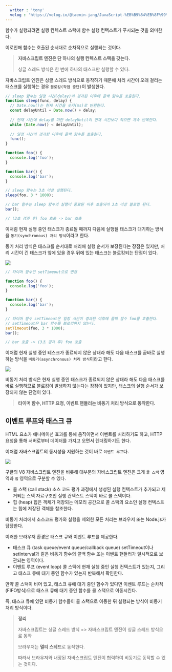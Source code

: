 ```yaml
---
  writer : 'tony'
  velog : 'https://velog.io/@taemin-jang/JavaScript-%EB%B9%84%EB%8F%99%EA%B8%B0-%ED%94%84%EB%A1%9C%EA%B7%B8%EB%9E%98%EB%B0%8D'
---
```



함수가 실행되려면 실행 컨텍스트 스택에 함수 실행 컨텍스트가 푸시되는 것을 의미한다.

이로인해 함수는 호출된 순서대로 순차적으로 실행되는 것이다.

> **자바스크립트 엔진은 단 하나의 실행 컨텍스트 스택을 갖는다.**
>
> 싱글 스레드 방식은 한 번에 하나의 태스크만 실행할 수 있다.

자바스크립트 엔진은 싱글 스레드 방식으로 동작하기 때문에 처리 시간이 오래 걸리는 태스크를 실행하는 경우 `블로킹(작업 중단)`이 발생한다.

```js
// sleep 함수는 일정 시간(delay)이 경과된 이후에 콜백 함수를 호출한다.
function sleep(func, delay) {
  // Date.now()는 현재 시간을 숫자(ms)로 반환한다.
  const delayUntil = Date.now() + delay;
  
  // 현재 시간에 delay를 더한 delayUntil이 현재 시간보다 작으면 계속 반복한다.
  while (Date.now() < delayUntil);
  
  // 일정 시간이 경과한 이후에 콜백 함수를 호출한다.
  func();
}

function foo() {
  console.log('foo');
}

function bar() {
  console.log('bar');
}

// sleep 함수는 3초 이상 실행된다.
sleep(foo, 3 * 1000);

// bar 함수는 sleep 함수의 실행이 종료된 이후 호출되어 3초 이상 블로킹 된다.
bar();

// (3초 경과 후) foo 호출 -> bar 호출
```

이처럼 현재 실행 중인 태스크가 종료될 때까지 다음에 실행될 태스크가 대기하는 방식을 `동기(synchronous) 처리 방식`이라고 한다.

동기 처리 방식은 태스크를 순서대로 처리해 실행 순서가 보장된다는 장점은 있지만, 처리 시간이 긴 태스크가 앞에 있을 경우 뒤에 있는 태스크는 블로킹되는 단점이 있다.

![](https://velog.velcdn.com/images/taemin-jang/post/3eb335ce-17f9-417d-b0e1-726504fcd378/image.png)

```js
// 타이머 함수인 setTimeout으로 변경

function foo() {
  console.log('foo');
}

function bar() {
  console.log('bar');
}

// 타이머 함수 setTimeout은 일정 시간이 경과된 이후에 콜백 함수 foo를 호출한다.
// setTimeout은 bar 함수를 블로킹하지 않는다.
setTimeout(foo, 3 * 1000);
bar();

// bar 호출 -> (3초 경과 후) foo 호출
```

이처럼 현재 실행 중인 테스크가 종료되지 않은 상태라 해도 다음 태스크를 곧바로 실행하는 방식을 `비동기(asynchronous) 처리 방식`이라고 한다.

![](https://velog.velcdn.com/images/taemin-jang/post/eab12618-949a-4b6b-b8d6-31ddd6584d85/image.png)

비동기 처리 방식은 현재 실행 중인 태스크가 종료되지 않은 상태라 해도 다음 태스크를 바로 실행하므로 블로킹이 발생하지 않는다는 장점이 있지만, 태스크의 실행 순서가 보장되지 않는 단점이 있다.

> **타이머 함수, HTTP 요청, 이벤트 핸들러는 비동기 처리 방식으로 동작한다.** 

## 이벤트 루프와 태스크 큐
HTML 요소가 애니메이션 효과를 통해 움직이면서 이벤트를 처리하기도 하고, HTTP 요청을 통해 서버로부터 데이터를 가지고 오면서 렌더링하기도 한다.

이처럼 자바스크립트의 동시성을 지원하는 것이 바로 `이벤트 루프`다.

![](https://velog.velcdn.com/images/taemin-jang/post/25295418-578d-468f-a0e7-7696e7c3e5b2/image.png)

구글의 V8 자바스크립트 엔진을 비롯해 대부분의 자바스크립트 엔진은 크게 `콜 스택` 영역과 `힙` 영역으로 구분할 수 있다.

- 콜 스택 (call stack)
소스 코드 평가 과정에서 생성된 실행 컨텍스트가 추가되고 제거되는 스택 자료구조인 실행 컨텍스트 스택이 바로 콜 스택이다.
- 힙 (heap)
힙은 객체가 저장되는 메모리 공간으로 콜 스택의 요소인 실행 컨텍스트는 힙에 저장된 객체를 참조한다.

비동기 처리에서 소스코드 평가와 실행을 제외한 모든 처리는 브라우저 또는 Node.js가 담당한다.

이러한 브라우저 환경은 태스크 큐와 이벤트 루프를 제공한다.

- 태스크 큐 (task queue/event queue/callback queue)
setTimeout이나 setInterval과 같은 비동기 함수의 콜백 함수 또는 이벤트 핸들러가 일시적으로 보관되는 영역이다. 
- 이벤트 루프 (event loop)
콜 스택에 현재 실행 중인 실행 컨텍스트가 있는지, 그리고 태스크 큐에 대기 중인 함수가 있는지 반복해서 확인한다.

만약 콜 스택이 비어 있고, 태스크 큐에 대기 중인 함수가 있다면 이벤트 루프는 순차적(FIFO방식)으로 태스크 큐에 대기 중인 함수를 콜 스택으로 이동시킨다.

즉, 태스크 큐에 있던 비동기 함수들이 콜 스택으로 이동한 뒤 실행되는 방식이 비동기 처리 방식이다.

> **정리**
>
> 자바스크립트는 싱글 스레드 방식 => 자바스크립트 엔진이 싱글 스레드 방식으로 동작
>
> 브라우저는 **멀티 스레드**로 동작한다.
>
> 따라서 브라우저와 내장된 자바스크립트 엔진이 협력하여 비동기로 동작할 수 있는 것이다.